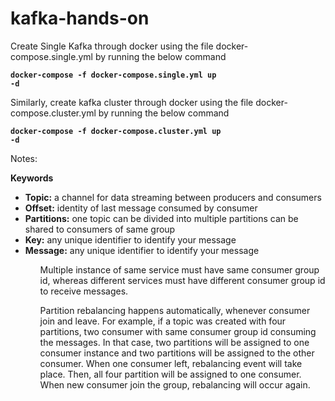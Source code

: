 # kafka-hands-on
Create Single Kafka through docker using the file docker-compose.single.yml by running the below command

<code><b>docker-compose -f docker-compose.single.yml up -d</b></code>

Similarly, create kafka cluster through docker using the file docker-compose.cluster.yml by running the below command

<code><b>docker-compose -f docker-compose.cluster.yml up -d</b></code>

Notes:

<b>Keywords</b>
<ul>
    <li><b>Topic:</b> a channel for data streaming between producers and consumers</li>
    <li><b>Offset:</b> identity of last message consumed by consumer</li>
    <li><b>Partitions:</b> one topic can be divided into multiple partitions can be shared to consumers of same group</li>
    <li><b>Key:</b> any unique identifier to identify your message</li>
    <li><b>Message:</b> any unique identifier to identify your message</li>
<ul>

Multiple instance of same service must have same consumer group id, whereas different services must have different consumer group id to receive messages.

Partition rebalancing happens automatically, whenever consumer join and leave. For example, if a topic was created with four partitions, two consumer with same consumer group id consuming the messages. In that case, two partitions will be assigned to one consumer instance and two partitions will be assigned to the other consumer. When one consumer left, rebalancing event will take place. Then, all four partition will be assigned to one consumer. When new consumer join the group, rebalancing will occur again.


